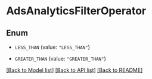 # AdsAnalyticsFilterOperator

## Enum


* `LESS_THAN` (value: `"LESS_THAN"`)

* `GREATER_THAN` (value: `"GREATER_THAN"`)


[[Back to Model list]](../README.md#documentation-for-models) [[Back to API list]](../README.md#documentation-for-api-endpoints) [[Back to README]](../README.md)



